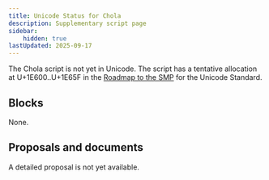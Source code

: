```yaml
---
title: Unicode Status for Chola
description: Supplementary script page
sidebar:
    hidden: true
lastUpdated: 2025-09-17
---
```


The Chola script is not yet in Unicode. The script has a tentative allocation at U+1E600..U+1E65F in the [Roadmap to the SMP](http://www.unicode.org/roadmaps/smp/) for the Unicode Standard.

## Blocks

None.

## Proposals and documents

A detailed proposal is not yet available.
